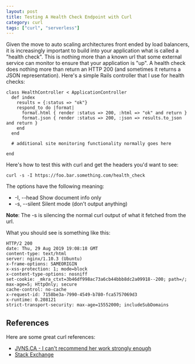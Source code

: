```yaml
---
layout: post
title: Testing A Health Check Endpoint with Curl
category: curl
tags: ["curl", "serverless"]
---
```

Given the move to auto scaling architectures front ended by load balancers, it is increasingly important to build into your application what is called a "health check".  This is nothing more than a known url that some external service can monitor to ensure that your application is "up".  A health check does nothing more than return an HTTP 200 (and sometimes it returns a JSON representation).  Here's a simple Rails controller that I use for health checks:

    class HealthController < ApplicationController
      def index
        results = {:status => "ok"}
        respond_to do |format|
          format.html { render :status => 200, :html => "ok" and return }
          format.json { render :status => 200, :json => results.to_json and return }
        end
      end
      
      # additional site monitoring functionality normally goes here
      
    end
    

Here's how to test this with curl and get the headers you'd want to see:

    curl -s -I https://foo.bar.something.com/health_check        

The options have the following meaning:

* -I, --head          Show document info only
* -s, --silent        Silent mode (don't output anything)

**Note**: The -s is silencing the normal curl output of what it fetched from the url.

What you should see is something like this:

    HTTP/2 200
    date: Thu, 29 Aug 2019 19:08:18 GMT
    content-type: text/html
    server: nginx/1.10.3 (Ubuntu)
    x-frame-options: SAMEORIGIN
    x-xss-protection: 1; mode=block
    x-content-type-options: nosniff
    set-cookie: _mkra_ctxt=3b46df998ac73a6cb44bbb8dc2a09918--200; path=/; max-age=5; HttpOnly; secure
    cache-control: no-cache
    x-request-id: 7158be3a-7990-4549-b780-fca5757069d3
    x-runtime: 0.208121
    strict-transport-security: max-age=15552000; includeSubDomains

## References

Here are some great curl references:
* [JVNS.CA - I can't recommend her work strongly enough](https://jvns.ca/blog/2019/08/27/curl-exercises/)
* [Stack Exchange](https://unix.stackexchange.com/questions/84814/health-check-of-web-page-using-curl)


